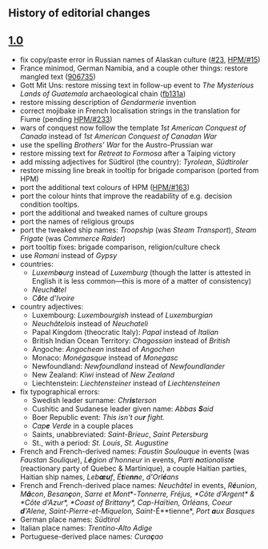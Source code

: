History of editorial changes
----------------------------

[1.0]: CHANGELOG.markdown/#10

[1.0]
-----

- fix copy/paste error in Russian names of Alaskan culture ([#23], [HPM/#15])
- France minimod, German Namibia, and a couple other things: restore mangled text ([906735])
- Gott Mit Uns: restore missing text in follow-up event to *The Mysterious Lands of Guatemala*
  archaeological chain ([fb131a])
- restore missing description of *Gendarmerie* invention
- correct mojibake in French localisation strings in the translation for Fiume (pending [HPM/#233])
- wars of conquest now follow the template *1st American Conquest of Canada* instead of *1st
  American Conquest of Canadan War*
- use the spelling *Brothers’ War* for the Austro-Prussian war
- restore missing text for *Retreat to Formosa* after a Taiping victory
- add missing adjectives for Südtirol (the country): *Tyrolean*, *Südtiroler*
- restore missing line break in tooltip for brigade comparison (ported from HPM)
- port the additional text colours of HPM ([HPM/#163])
- port the colour hints that improve the readability of e.g. decision condition tooltips.
- port the additional and tweaked names of culture groups
- port the names of religious groups
- port the tweaked ship names: *Troopship* (was *Steam Transport*), *Steam Frigate* (was *Commerce
  Raider*)
- port tooltip fixes: brigade comparison, religion/culture check
- use *Romani* instead of *Gypsy*
- countries:
  * *Luxemb**o**urg* instead of *Luxemburg* (though the latter is attested in English it is less
    common—this is more of a matter of consistency)
  * *Neuch**â**tel*
  * *C**ô**te d'Ivoire*
- country adjectives:
  * Luxembourg: *Luxembourgish* instead of *Luxemburgian*
  * *Neuchâtelois* instead of *Neuchateli*
  * Papal Kingdom (theocratic Italy): *Papal* instead of *Italian*
  * British Indian Ocean Territory: *Chagossian* instead of *British*
  * Angoche: *Angochean* instead of *Angochen*
  * Monaco: *Monégasque* instead of *Monegasc*
  * Newfoundland: *Newfoundland* instead of *Newfoundlander*
  * New Zealand: *Kiwi* instead of *New Zealand*
  * Liechtenstein: *Liechtensteiner* instead of *Liechtensteinen*
- fix typographical errors:
  * Swedish leader surname: *Chr**is**terson*
  * Cushitic and Sudanese leader given name: *Abbas **S**aid*
  * Boer Republic event: *This isn't ou**r** fight.*
  * *Cap**e** Verde* in a couple places
  * Saints, unabbreviated: *Saint-Brieuc*, *Saint Petersburg*
  * St., with a period: *St. Louis*, *St. Augustine*
- French and French-derived names: *Faustin Soulouque* in events (was *Faustan Soulique*),
  *L**é**gion d'honneur* in events, *Parti **n**ationalist**e*** (reactionary party of Quebec &
  Martinique), a couple Haitian parties, Haitian ship names, *Leb**œu**f*, *É**t**ie**nn**e*,
  *d'Orl**é**ans*
- French and French-derived place names: *Neuchâtel* in events, *R**é**union*, *M**â**con*,
  *Besan**ç**on*, *Sarre et Mont**-**Tonnerre*, *Fréjus*, *C**ô**te d'Argent* & *C**ô**te d'Azur*,
  *Coast of Bri**tt**a**n**y*, *Cap-Haïtien*, *Orléans*, *Coeur **d**'Alene*,
  *Saint-Pierre-et-Miquelon*, *Saint**-É**tienne*, *Port **a**ux Basques*
- German place names: *Südtirol*
- Italian place names: *Trentino-Alto Adige*
- Portuguese-derived place names: *Cura**ç**ao*

[#23]: https://github.com/moretrim/ccHFM/pull/23
[HPM/#15]: https://github.com/arkhometha/Historical-Project-Mod/pull/15
[906735]: https://github.com/moretrim/ccHFM/commit/9067354d70610e4f12644ef68f479ac109827172
[fb131a]: https://github.com/moretrim/ccHFM/commit/fb131aeb6e1ba26715e06e8059acc446a29eea94
[HPM/#233]: https://github.com/arkhometha/Historical-Project-Mod/pull/233
[HPM/#163]: https://github.com/arkhometha/Historical-Project-Mod/pull/163
